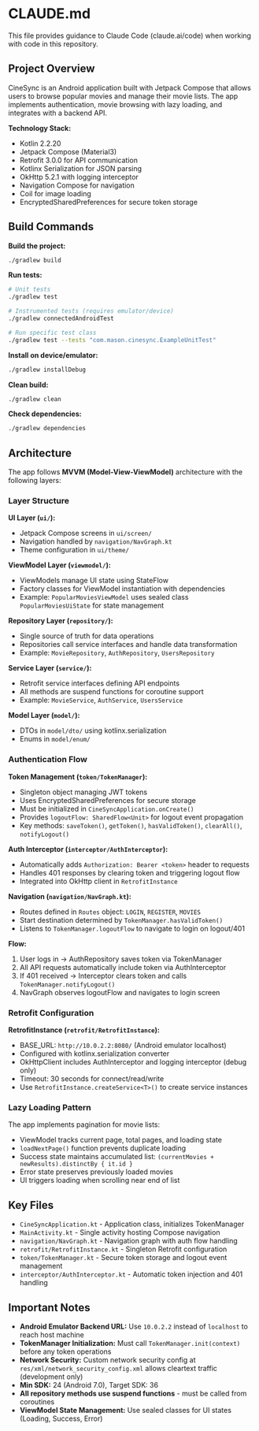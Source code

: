 # CLAUDE.md

This file provides guidance to Claude Code (claude.ai/code) when working with code in this repository.

## Project Overview

CineSync is an Android application built with Jetpack Compose that allows users to browse popular movies and manage their movie lists. The app implements authentication, movie browsing with lazy loading, and integrates with a backend API.

**Technology Stack:**
- Kotlin 2.2.20
- Jetpack Compose (Material3)
- Retrofit 3.0.0 for API communication
- Kotlinx Serialization for JSON parsing
- OkHttp 5.2.1 with logging interceptor
- Navigation Compose for navigation
- Coil for image loading
- EncryptedSharedPreferences for secure token storage

## Build Commands

**Build the project:**
```bash
./gradlew build
```

**Run tests:**
```bash
# Unit tests
./gradlew test

# Instrumented tests (requires emulator/device)
./gradlew connectedAndroidTest

# Run specific test class
./gradlew test --tests "com.mason.cinesync.ExampleUnitTest"
```

**Install on device/emulator:**
```bash
./gradlew installDebug
```

**Clean build:**
```bash
./gradlew clean
```

**Check dependencies:**
```bash
./gradlew dependencies
```

## Architecture

The app follows **MVVM (Model-View-ViewModel)** architecture with the following layers:

### Layer Structure

**UI Layer (`ui/`):**
- Jetpack Compose screens in `ui/screen/`
- Navigation handled by `navigation/NavGraph.kt`
- Theme configuration in `ui/theme/`

**ViewModel Layer (`viewmodel/`):**
- ViewModels manage UI state using StateFlow
- Factory classes for ViewModel instantiation with dependencies
- Example: `PopularMoviesViewModel` uses sealed class `PopularMoviesUiState` for state management

**Repository Layer (`repository/`):**
- Single source of truth for data operations
- Repositories call service interfaces and handle data transformation
- Example: `MovieRepository`, `AuthRepository`, `UsersRepository`

**Service Layer (`service/`):**
- Retrofit service interfaces defining API endpoints
- All methods are suspend functions for coroutine support
- Example: `MovieService`, `AuthService`, `UsersService`

**Model Layer (`model/`):**
- DTOs in `model/dto/` using kotlinx.serialization
- Enums in `model/enum/`

### Authentication Flow

**Token Management (`token/TokenManager`):**
- Singleton object managing JWT tokens
- Uses EncryptedSharedPreferences for secure storage
- Must be initialized in `CineSyncApplication.onCreate()`
- Provides `logoutFlow: SharedFlow<Unit>` for logout event propagation
- Key methods: `saveToken()`, `getToken()`, `hasValidToken()`, `clearAll()`, `notifyLogout()`

**Auth Interceptor (`interceptor/AuthInterceptor`):**
- Automatically adds `Authorization: Bearer <token>` header to requests
- Handles 401 responses by clearing token and triggering logout flow
- Integrated into OkHttp client in `RetrofitInstance`

**Navigation (`navigation/NavGraph.kt`):**
- Routes defined in `Routes` object: `LOGIN`, `REGISTER`, `MOVIES`
- Start destination determined by `TokenManager.hasValidToken()`
- Listens to `TokenManager.logoutFlow` to navigate to login on logout/401

**Flow:**
1. User logs in → AuthRepository saves token via TokenManager
2. All API requests automatically include token via AuthInterceptor
3. If 401 received → Interceptor clears token and calls `TokenManager.notifyLogout()`
4. NavGraph observes logoutFlow and navigates to login screen

### Retrofit Configuration

**RetrofitInstance (`retrofit/RetrofitInstance`):**
- BASE_URL: `http://10.0.2.2:8080/` (Android emulator localhost)
- Configured with kotlinx.serialization converter
- OkHttpClient includes AuthInterceptor and logging interceptor (debug only)
- Timeout: 30 seconds for connect/read/write
- Use `RetrofitInstance.createService<T>()` to create service instances

### Lazy Loading Pattern

The app implements pagination for movie lists:
- ViewModel tracks current page, total pages, and loading state
- `loadNextPage()` function prevents duplicate loading
- Success state maintains accumulated list: `(currentMovies + newResults).distinctBy { it.id }`
- Error state preserves previously loaded movies
- UI triggers loading when scrolling near end of list

## Key Files

- `CineSyncApplication.kt` - Application class, initializes TokenManager
- `MainActivity.kt` - Single activity hosting Compose navigation
- `navigation/NavGraph.kt` - Navigation graph with auth flow handling
- `retrofit/RetrofitInstance.kt` - Singleton Retrofit configuration
- `token/TokenManager.kt` - Secure token storage and logout event management
- `interceptor/AuthInterceptor.kt` - Automatic token injection and 401 handling

## Important Notes

- **Android Emulator Backend URL:** Use `10.0.2.2` instead of `localhost` to reach host machine
- **TokenManager Initialization:** Must call `TokenManager.init(context)` before any token operations
- **Network Security:** Custom network security config at `res/xml/network_security_config.xml` allows cleartext traffic (development only)
- **Min SDK:** 24 (Android 7.0), Target SDK: 36
- **All repository methods use suspend functions** - must be called from coroutines
- **ViewModel State Management:** Use sealed classes for UI states (Loading, Success, Error)
